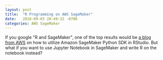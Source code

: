 ```yaml
---
layout: post
title:  "R Programming on AWS SageMaker"
date:   2018-09-03 20:49:32 -0700
categories: AWS SageMaker
---
```


If you google "R and SageMaker", one of the top results would be [a blog from AWS][using-r-with-sagemaker] on how to utilize Amazon SageMaker Python SDK in RStudio.  But what if you want to use Jupyter Notebook in SageMaker and write R on the notebook instead?



[using-r-with-sagemaker]: https://aws.amazon.com/blogs/machine-learning/using-r-with-amazon-sagemaker/